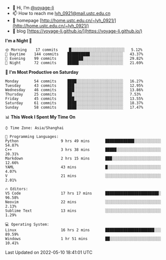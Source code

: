 - 👋 Hi, I’m [@voyage-li](https://github.com/voyage-li/)
- 📫 How to reach me [lyh_0921@mail.ustc.edu.cn](mailto:lyh_0921@mail.ustc.edu.cn)
- 👯 homepage [http://home.ustc.edu.cn/~lyh_0921/](http://home.ustc.edu.cn/~lyh_0921/)
- 🥤 blog [https://voyage-li.github.io/](https://voyage-li.github.io/)

<!--START_SECTION:waka-->
**I'm a Night 🦉** 

```text
🌞 Morning    17 commits     █░░░░░░░░░░░░░░░░░░░░░░░░   5.12% 
🌆 Daytime    144 commits    ██████████░░░░░░░░░░░░░░░   43.37% 
🌃 Evening    99 commits     ███████░░░░░░░░░░░░░░░░░░   29.82% 
🌙 Night      72 commits     █████░░░░░░░░░░░░░░░░░░░░   21.69%

```
📅 **I'm Most Productive on Saturday** 

```text
Monday       54 commits     ████░░░░░░░░░░░░░░░░░░░░░   16.27% 
Tuesday      43 commits     ███░░░░░░░░░░░░░░░░░░░░░░   12.95% 
Wednesday    46 commits     ███░░░░░░░░░░░░░░░░░░░░░░   13.86% 
Thursday     25 commits     ██░░░░░░░░░░░░░░░░░░░░░░░   7.53% 
Friday       45 commits     ███░░░░░░░░░░░░░░░░░░░░░░   13.55% 
Saturday     61 commits     ████░░░░░░░░░░░░░░░░░░░░░   18.37% 
Sunday       58 commits     ████░░░░░░░░░░░░░░░░░░░░░   17.47%

```


📊 **This Week I Spent My Time On** 

```text
⌚︎ Time Zone: Asia/Shanghai

💬 Programming Languages: 
Python                   9 hrs 49 mins       █████████████░░░░░░░░░░░░   54.87% 
C++                      3 hrs 38 mins       █████░░░░░░░░░░░░░░░░░░░░   20.31% 
Markdown                 2 hrs 15 mins       ███░░░░░░░░░░░░░░░░░░░░░░   12.66% 
YAML                     43 mins             █░░░░░░░░░░░░░░░░░░░░░░░░   4.07% 
V                        21 mins             ░░░░░░░░░░░░░░░░░░░░░░░░░   2.01%

🔥 Editors: 
VS Code                  17 hrs 17 mins      ████████████████████████░   96.58% 
Neovim                   22 mins             ░░░░░░░░░░░░░░░░░░░░░░░░░   2.13% 
Sublime Text             13 mins             ░░░░░░░░░░░░░░░░░░░░░░░░░   1.29%

💻 Operating System: 
Linux                    16 hrs 2 mins       ██████████████████████░░░   89.59% 
Windows                  1 hr 51 mins        ██░░░░░░░░░░░░░░░░░░░░░░░   10.41%

```


 Last Updated on 2022-05-10 18:41:01 UTC
<!--END_SECTION:waka-->
